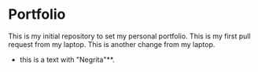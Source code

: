 # Portfolio


This is my initial repository to set my personal portfolio.
This is my first pull request from my laptop.
This is another change from my laptop.

* this is a text with "Negrita"**.
